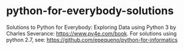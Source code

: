 # python-for-everybody-solutions
Solutions to Python for Everybody: Exploring Data using Python 3 by Charles Severance: https://www.py4e.com/book. For solutions using python 2.7, see: https://github.com/epequeno/python-for-informatics
